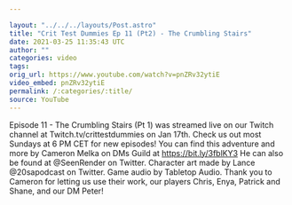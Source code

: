 ```yaml
---

layout: "../../../layouts/Post.astro"
title: "Crit Test Dummies Ep 11 (Pt2) - The Crumbling Stairs"
date: 2021-03-25 11:35:43 UTC
author: ""
categories: video
tags: 
orig_url: https://www.youtube.com/watch?v=pnZRv32ytiE
video_embed: pnZRv32ytiE
permalink: /:categories/:title/
source: YouTube
---
```

Episode 11 - The Crumbling Stairs (Pt 1) was streamed live on our Twitch channel at Twitch.tv/crittestdummies on Jan 17th. Check us out most Sundays at 6 PM CET for new episodes! You can find this adventure and more by Cameron Melka on DMs Guild at https://bit.ly/3fblKY3​ He can also be found at @SeenRender on Twitter. Character art made by Lance @20sapodcast on Twitter. Game audio by Tabletop Audio. Thank you to Cameron for letting us use their work, our players Chris, Enya, Patrick and Shane, and our DM Peter!